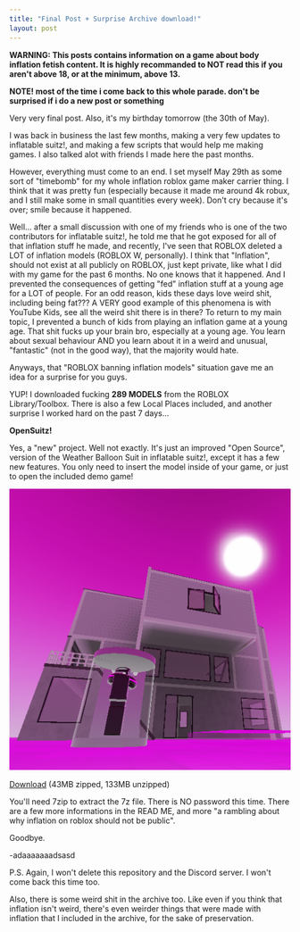```yaml
---
title: "Final Post + Surprise Archive download!"
layout: post
---
```


**WARNING: This posts contains information on a game about body inflation fetish content. It is highly recommanded to NOT read this if you aren't above 18, or at the minimum, above 13.**

**NOTE! most of the time i come back to this whole parade. don't be surprised if i do a new post or something**

Very very final post. Also, it's my birthday tomorrow (the 30th of May).

I was back in business the last few months, making a very few updates to inflatable suitz!, and making a few scripts that would help me making games. I also talked alot with friends I made here the past months.

However, everything must come to an end. I set myself May 29th as some sort of "timebomb" for my whole inflation roblox game maker carrier thing. I think that it was pretty fun (especially because it made me around 4k robux, and I still make some in small quantities every week). Don't cry because it's over; smile because it happened.

Well... after a small discussion with one of my friends who is one of the two contributors for inflatable suitz!, he told me that he got exposed for all of that inflation stuff he made, and recently, I've seen that ROBLOX deleted a LOT of inflation models (ROBLOX W, personally). I think that "Inflation", should not exist at all publicly on ROBLOX, just kept private, like what I did with my game for the past 6 months. No one knows that it happened. And I prevented the consequences of getting "fed" inflation stuff at a young age for a LOT of people. For an odd reason, kids these days love weird shit, including being fat??? A VERY good example of this phenomena is with YouTube Kids, see all the weird shit there is in there? To return to my main topic, I prevented a bunch of kids from playing an inflation game at a young age. That shit fucks up your brain bro, especially at a young age. You learn about sexual behaviour AND you learn about it in a weird and unusual, "fantastic" (not in the good way), that the majority would hate.

Anyways, that "ROBLOX banning inflation models" situation gave me an idea for a surprise for you guys.

YUP! I downloaded fucking **289 MODELS** from the ROBLOX Library/Toolbox. There is also a few Local Places included, and another surprise I worked hard on the past 7 days...

**OpenSuitz!**

Yes, a "new" project. Well not exactly. It's just an improved "Open Source", version of the Weather Balloon Suit in inflatable suitz!, except it has a few new features. You only need to insert the model inside of your game, or just to open the included demo game!

<div align="center">
    <img src="/assets/avatars/osworkspace-o.png" width="800" />
</div>

[Download](/assets/download/archive_finalrelease.7z) (43MB zipped, 133MB unzipped)

You'll need 7zip to extract the 7z file. There is NO password this time. There are a few more informations in the READ ME, and more "a rambling about why inflation on roblox should not be public".

Goodbye.

-adaaaaaaadsasd

P.S. Again, I won't delete this repository and the Discord server. I won't come back this time too.

Also, there is some weird shit in the archive too. Like even if you think that inflation isn't weird, there's even weirder things that were made with inflation that I included in the archive, for the sake of preservation.
